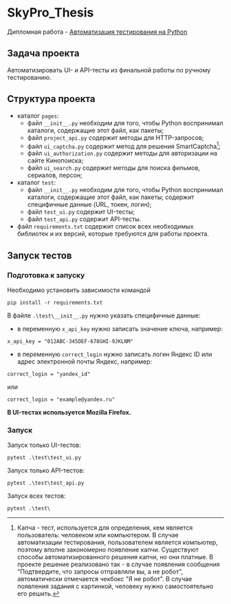# SkyPro_Thesis
Дипломная работа - [Автоматизация тестирования на Python](https://github.com/berezka123/SkyPro_Thesis)

## Задача проекта
Автоматизировать UI- и API-тесты из финальной работы по ручному тестированию.

## Структура проекта
 - каталог `pages`:
   - файл `__init__.py` необходим для того, чтобы Python воспринимал каталоги, содержащие этот файл, как пакеты;
   - файл `project_api.py` содержит методы для HTTP-запросов;
   - файл `ui_captcha.py` содержит метод для решения SmartCaptcha[^1];
   - файл `ui_authorization.py` содержит методы для авторизации на сайте Кинопоиска;
   - файл `ui_search.py` содержит методы для поиска фильмов, сериалов, персон;
 - каталог `test`:
   - файл `__init__.py` необходим для того, чтобы Python воспринимал каталоги, содержащие этот файл, как пакеты; содержит специфичные данные (URL, токен, логин);
   - файл `test_ui.py` содержит UI-тесты;
   - файл `test_api.py` содержит API-тесты.
 - файл `requirements.txt` содержит список всех необходимых библиотек и их версий, которые требуются для работы проекта.

[^1]: Капча - тест, используется для определения, кем является пользователь: человеком или компьютером. В случае автоматизации тестирования, пользователем является компьютер, поэтому вполне закономерно появление капчи. Существуют способы автоматизированного решения капчи, но они платные. В проекте решение реализовано так - в случае появления сообщения "Подтвердите, что запросы отправляли вы, а не робот", автоматически отмечается чекбокс "Я не робот". В случае появления задания с картинкой, человеку нужно самостоятельно его решить.

## Запуск тестов

### Подготовка к запуску
Необходимо установить зависимости командой
```
pip install -r requirements.txt
```
В файле `.\test\__init__.py` нужно указать специфичные данные:
- в переменную `x_api_key` нужно записать значение ключа, например:
```
x_api_key = "012ABC-345DEF-678GHI-9JKLNM"
```
- в переменную `correct_login` нужно записать логин Яндекс ID или адрес электронной почты Яндекс, например:
```
correct_login = "yandex_id"
```
или
```
correct_login = "example@yandex.ru"
```

**В UI-тестах используется Mozilla Firefox.**

### Запуск
Запуск только UI-тестов:
```
pytest .\test\test_ui.py
```

Запуск только API-тестов:
```
pytest .\test\test_api.py
```

Запуск всех тестов:
```
pytest .\test\
```
